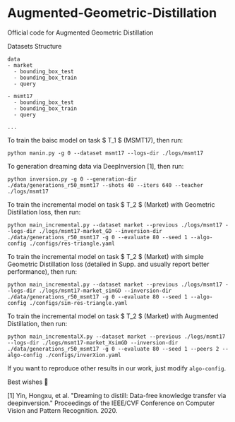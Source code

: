 # Augmented-Geometric-Distillation
Official code for Augmented Geometric Distillation

Datasets Structure
```
data
- market
  - bounding_box_test
  - bounding_box_train
  - query
 
- msmt17
  - bounding_box_test
  - bounding_box_train
  - query

...
```

To train the baisc model on task $ T_1 $ (MSMT17), then run:
```
python manin.py -g 0 --dataset msmt17 --logs-dir ./logs/msmt17
```

To generation dreaming data via DeepInversion [1], then run:
```
python inversion.py -g 0 --generation-dir ./data/generations_r50_msmt17 --shots 40 --iters 640 --teacher ./logs/msmt17
```

To train the incremental model on task $ T_2 $ (Market) with Geometric Distillation loss, then run:
```
python main_incremental.py --dataset market --previous ./logs/msmt17 --logs-dir ./logs/msmt17-market_GD --inversion-dir ./data/generations_r50_msmt17 -g 0 --evaluate 80 --seed 1 --algo-config ./configs/res-triangle.yaml
```

To train the incremental model on task $ T_2 $ (Market) with simple Geometric Distillation loss (detailed in Supp. and usually report better performance), then run:
```
python main_incremental.py --dataset market --previous ./logs/msmt17 --logs-dir ./logs/msmt17-market_simGD --inversion-dir ./data/generations_r50_msmt17 -g 0 --evaluate 80 --seed 1 --algo-config ./configs/sim-res-triangle.yaml
```

To train the incremental model on task $ T_2 $ (Market) with Augmented Distillation, then run:
```
python main_incrementalX.py --dataset market --previous ./logs/msmt17 --logs-dir ./logs/msmt17-market_XsimGD --inversion-dir ./data/generations_r50_msmt17 -g 0 --evaluate 80 --seed 1 --peers 2 --algo-config ./configs/inverXion.yaml
```

If you want to reproduce other results in our work, just modify ` algo-config `.

Best wishes 🌈

[1] Yin, Hongxu, et al. "Dreaming to distill: Data-free knowledge transfer via deepinversion." Proceedings of the IEEE/CVF Conference on Computer Vision and Pattern Recognition. 2020.

